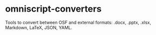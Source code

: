 # omniscript-converters
Tools to convert between OSF and external formats: .docx, .pptx, .xlsx, Markdown, LaTeX, JSON, YAML.
